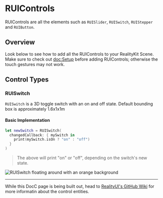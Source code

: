 # RUIControls

RUIControls are all the elements such as ``RUISlider``, ``RUISwitch``, ``RUIStepper`` and ``RUIButton``.

## Overview

Look below to see how to add all the RUIControls to your RealityKit Scene. Make sure to check out <doc:Setup> before adding RUIControls; otherwise the touch gestures may not work.

## Control Types

### RUISwitch

``RUISwitch`` is a 3D toggle switch with an on and off state.
Default bounding box is approximately 1.6x1x1m

#### Basic Implementation

```swift
let newSwitch = RUISwitch(
  changedCallback: { mySwitch in
    print(mySwitch.isOn ? "on" : "off")
  }
)
```

> The above will print "on" or "off", depending on the switch's new state.

![RUISwitch floating around with an orange background](ruiswitch-orange-example)

----

While this DocC page is being built out, head to [RealityUI's GitHub Wiki](https://github.com/maxxfrazer/RealityUI/wiki/Control-Entities) for more informatin about the control entities.
